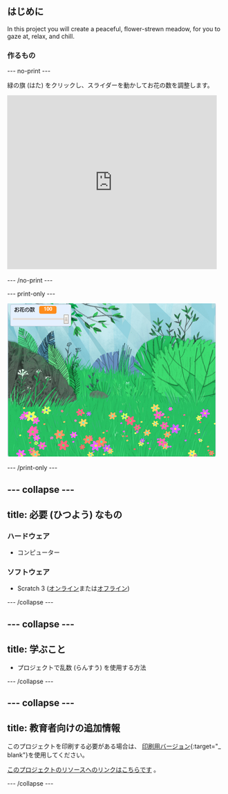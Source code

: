 ## はじめに

In this project you will create a peaceful, flower-strewn meadow, for you to gaze at, relax, and chill.

### 作るもの

--- no-print ---

緑の旗 (はた) をクリックし、スライダーを動かしてお花の数を調整します。

<div>
<iframe src="https://scratch.mit.edu/projects/392040712/embed" allowtransparency="true" width="485" height="402" frameborder="0" scrolling="no" allowfullscreen></iframe>
</div>

--- /no-print ---

--- print-only ---

![完成 (かんせい) したプロジェクト](images/banner.png)

--- /print-only ---

--- collapse ---
---
title: 必要 (ひつよう) なもの
---

### ハードウェア

- コンピューター

### ソフトウェア

+ Scratch 3 ([オンライン](http://rpf.io/scratchon)または[オフライン](http://rpf.io/scratchoff))

--- /collapse ---

--- collapse ---
---
title: 学ぶこと
---

- プロジェクトで乱数 (らんすう) を使用する方法

--- /collapse ---

--- collapse ---
---
title: 教育者向けの追加情報
---

このプロジェクトを印刷する必要がある場合は、 [印刷用バージョン](https://projects.raspberrypi.org/en/projects/mindful-meadow/print){:target="_ blank"}を使用してください。

[このプロジェクトのリソースへのリンクはこちらです](http://rpf.io/p/en/mindful-meadow-get) 。

--- /collapse ---

